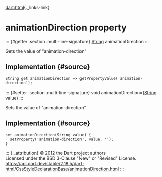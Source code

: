[dart:html](../../dart-html/dart-html-library){._links-link}

animationDirection property
===========================

::: {#getter .section .multi-line-signature}
[String](../../dart-core/string-class) animationDirection
:::

Gets the value of \"animation-direction\"

Implementation {#source}
--------------

``` {.language-dart data-language="dart"}
String get animationDirection => getPropertyValue('animation-direction');
```

::: {#setter .section .multi-line-signature}
void animationDirection=([String](../../dart-core/string-class) value)
:::

Sets the value of \"animation-direction\"

Implementation {#source}
--------------

``` {.language-dart data-language="dart"}
set animationDirection(String value) {
  setProperty('animation-direction', value, '');
}
```

::: {._attribution}
© 2012 the Dart project authors\
Licensed under the BSD 3-Clause \"New\" or \"Revised\" License.\
<https://api.dart.dev/stable/2.18.5/dart-html/CssStyleDeclarationBase/animationDirection.html>
:::
